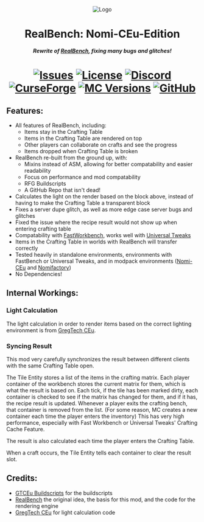 <p align="center"><img src="https://github.com/Nomi-CEu/RealBench-Nomi-CEu/assets/103940576/b1abfcfd-a591-4787-960b-4aa081f40fac" alt="Logo"></p>
<h1 align="center">RealBench: Nomi-CEu-Edition</h1>
<p align="center"><b><i>Rewrite of <a href="https://www.curseforge.com/minecraft/mc-mods/realbench"> RealBench</a>, fixing many bugs and glitches!</i></b></p>
<h1 align="center">
    <a href="https://github.com/Nomi-CEu/RealBench-Nomi-CEu/issues"><img src="https://img.shields.io/github/issues/Nomi-CEu/RealBench-Nomi-CEu?style=for-the-badge&color=orange" alt="Issues"></a>
    <a href="https://github.com/Nomi-CEu/RealBench-Nomi-CEu/blob/main/LICENSE"><img src="https://img.shields.io/github/license/Nomi-CEu/RealBench-Nomi-CEu?style=for-the-badge" alt="License"></a>
    <a href="https://discord.com/invite/zwQzqP8b6q"><img src="https://img.shields.io/discord/927050775073534012?color=5464ec&label=Discord&style=for-the-badge" alt="Discord"></a>
    <br>
<a href="https://www.curseforge.com/minecraft/mc-mods/realbench-nomi-ceu"><img src="https://cf.way2muchnoise.eu/945503.svg?badge_style=for_the_badge" alt="CurseForge"></a>
    <a href="https://www.curseforge.com/minecraft/mc-mods/realbench-nomi-ceu"><img src="https://cf.way2muchnoise.eu/versions/For%20MC_945503_all.svg?badge_style=for_the_badge" alt="MC Versions"></a>
    <a href="https://github.com/Nomi-CEu/RealBench-Nomi-CEu/releases"><img src="https://img.shields.io/github/downloads/Nomi-CEu/RealBench-Nomi-CEu/total?sort=semver&logo=github&label=&style=for-the-badge&color=2d2d2d&labelColor=545454&logoColor=FFFFFF" alt="GitHub"></a>
</h1>

## Features:
- All features of RealBench, including:
  - Items stay in the Crafting Table
  - Items in the Crafting Table are rendered on top
  - Other players can collaborate on crafts and see the progress
  - Items dropped when Crafting Table is broken
- RealBench re-built from the ground up, with:
  - Mixins instead of ASM, allowing for better compatability and easier readability
  - Focus on performance and mod compatability
  - RFG Buildscripts
  - A GitHub Repo that isn't dead!
- Calculates the light on the render based on the block above, instead of having to make the Crafting Table a transparent block
- Fixes a server dupe glitch, as well as more edge case server bugs and glitches
- Fixed the issue where the recipe result would not show up when entering crafting table
- Compatability with [FastWorkbench](https://www.curseforge.com/minecraft/mc-mods/fastworkbench), works well with [Universal Tweaks](https://www.curseforge.com/minecraft/mc-mods/universal-tweaks)
- Items in the Crafting Table in worlds with RealBench will transfer correctly
- Tested heavily in standalone environments, environments with FastBench or Universal Tweaks, and in modpack environments ([Nomi-CEu](https://www.curseforge.com/minecraft/modpacks/nomi-ceu) and [Nomifactory](https://www.curseforge.com/minecraft/modpacks/nomifactory))
- No Dependencies!

## Internal Workings:
### Light Calculation
The light calculation in order to render items based on the correct lighting environment is from [GregTech CEu](https://www.curseforge.com/minecraft/mc-mods/gregtech-ce-unofficial).

### Syncing Result
This mod very carefully synchronizes the result between different clients with the same Crafting Table open.

The Tile Entity stores a list of the items in the crafting matrix. Each player container of the workbench stores the current matrix for them, which is what the result is based on. 
Each tick, if the tile has been marked dirty, each container is checked to see if the matrix has changed for them, and if it has, the recipe result is updated. 
Whenever a player exits the crafting bench, that container is removed from the list. (For some reason, MC creates a new container each time the player enters the inventory)
This has very high performance, especially with Fast Workbench or Universal Tweaks' Crafting Cache Feature.

The result is also calculated each time the player enters the Crafting Table.

When a craft occurs, the Tile Entity tells each container to clear the result slot.

## Credits:
- [GTCEu Buildscripts](https://github.com/GregTechCEu/Buildscripts) for the buildscripts
- [RealBench](https://www.curseforge.com/minecraft/mc-mods/realbench) the original idea, the basis for this mod, and the code for the rendering engine
- [GregTech CEu](https://github.com/GregTechCEu/GregTech) for light calculation code
